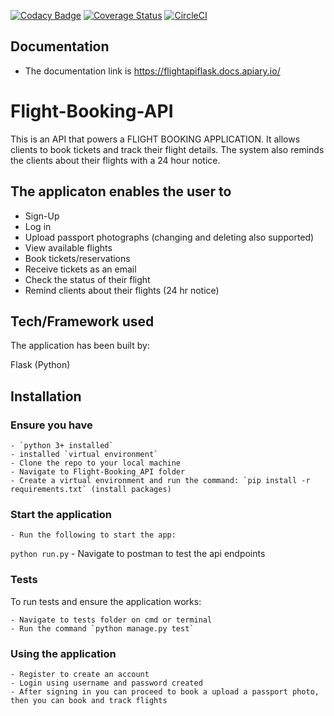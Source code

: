 [![Codacy Badge](https://api.codacy.com/project/badge/Grade/4dc0116c2a1349b6893a48334030dc51)](https://app.codacy.com/app/mutoromike/Flight-Booking-API?utm_source=github.com&utm_medium=referral&utm_content=mutoromike/Flight-Booking-API&utm_campaign=Badge_Grade_Dashboard)  [![Coverage Status](https://coveralls.io/repos/github/mutoromike/Flight-Booking-API/badge.svg?branch=develop)](https://coveralls.io/github/mutoromike/Flight-Booking-API?branch=develop)  [![CircleCI](https://circleci.com/gh/mutoromike/Flight-Booking-API/tree/master.svg?style=svg)](https://circleci.com/gh/mutoromike/Flight-Booking-API/tree/master)

## Documentation 
-   The documentation link is https://flightapiflask.docs.apiary.io/

# Flight-Booking-API

This is an API that powers a FLIGHT BOOKING APPLICATION. It allows clients to book tickets and track their flight details. The system also reminds the clients about their flights with a 24 hour notice. 

## The applicaton enables the user to

-   Sign-Up
-   Log in
-   Upload passport photographs (changing and deleting also supported)
-   View available flights
-   Book tickets/reservations
-   Receive tickets as an email
-   Check the status of their flight
-   Remind clients about their flights (24 hr notice)

## Tech/Framework used

The application has been built by:

Flask (Python)

## Installation

### Ensure you have
    - `python 3+ installed`
    - installed `virtual environment`
    - Clone the repo to your local machine
    - Navigate to Flight-Booking_API folder
    - Create a virtual environment and run the command: `pip install -r requirements.txt` (install packages)

### Start the application
    - Run the following to start the app:
`python run.py`
    - Navigate to postman to test the api endpoints

### Tests
 To run tests and ensure the application works:

    - Navigate to tests folder on cmd or terminal
    - Run the command `python manage.py test`

### Using the application
    - Register to create an account
    - Login using username and password created
    - After signing in you can proceed to book a upload a passport photo, then you can book and track flights
